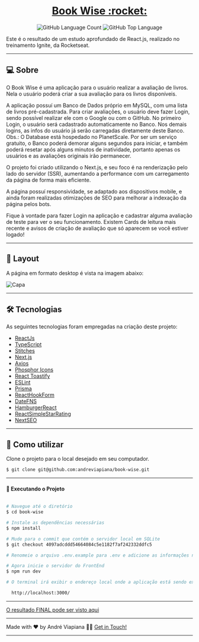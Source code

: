 <p align="center">
  <h1 align="center"><a href="https://book-wis3.netlify.app/">Book Wise :rocket: </a></h1>
</p>

<p align="center" margin-top="25px" >
  <img alt="GitHub Language Count" src="https://img.shields.io/github/languages/count/andreviapiana/book-wise" />

  <img alt="GitHub Top Language" src="https://img.shields.io/github/languages/top/andreviapiana/book-wise" />
</p>


Este é o resultado de um estudo aprofundado de React.js, realizado no treinamento Ignite, da Rocketseat.

___

## 💻 Sobre
O Book Wise é uma aplicação para o usuário realizar a avaliação de livros. Nela o usuário poderá criar a sua avaliação para os livros disponíveis.

A aplicação possuí um Banco de Dados próprio em MySQL, com uma lista de livros pré-cadastrada. Para criar avaliações, o usuário deve fazer Login, sendo possível realizar ele com o Google ou com o GitHub. No primeiro Login, o usuário será cadastrado automaticamente no Banco. Nos demais logins, as infos do usuário já serão carregadas diretamente deste Banco. Obs.: O Database está hospedado no PlanetScale. Por ser um serviço gratuito, o Banco poderá demorar alguns segundos para iniciar, e também poderá resetar após alguns minutos de inatividade, portanto apenas os usuários e as avaliações originais irão permanecer.

O projeto foi criado utilizando o Next.js, e seu foco é na renderização pelo lado do servidor (SSR), aumentando a performance com um carregamento da página de forma mais eficiente.

A página possuí responsividade, se adaptado aos dispositivos mobile, e ainda foram realizadas otimizações de SEO para melhorar a indexação da página pelos bots.

Fique à vontade para fazer Login na aplicação e cadastrar alguma avaliação de teste para ver o seu funcionamento. Existem Cards de leitura mais recente e avisos de criação de avaliação que só aparecem se você estiver logado!

___

## 🎨 Layout
A página em formato desktop é vista na imagem abaixo:

![Capa](https://github.com/andreviapiana/test/assets/106932234/ba2621f2-3317-4d0f-9cfb-fefc87a13ca1)

___

## 🛠 Tecnologias

As seguintes tecnologias foram empregadas na criação deste projeto:

- [ReactJs](https://reactjs.org)
- [TypeScript](https://www.typescriptlang.org/)
- [Stitches](https://www.npmjs.com/package/@stitches/react)
- [Next.js](https://nextjs.org/)
- [Axios](https://axios-http.com/ptbr/docs/intro)
- [Phosphor Icons](https://phosphoricons.com/)
- [React Toastify](https://fkhadra.github.io/react-toastify/introduction)
- [ESLint](https://eslint.org/)
- [Prisma](https://www.npmjs.com/package/react-prisma)
- [ReactHookForm](https://www.react-hook-form.com/)
- [DateFNS](https://date-fns.org/)
- [HamburgerReact](https://www.npmjs.com/package/hamburger-react)
- [ReactSimpleStarRating](https://www.npmjs.com/package/react-simple-star-rating)
- [NextSEO](https://www.npmjs.com/package/next-seo)

___

## 🚀 Como utilizar

Clone o projeto para o local desejado em seu computador.

```bash
$ git clone git@github.com:andreviapiana/book-wise.git
```
___

#### 🚧 Executando o Projeto
```bash

# Navegue até o diretório
$ cd book-wise

# Instale as dependências necessárias
$ npm install

# Mude para o commit que contém o servidor local em SQLite
$ git checkout 4097adcddd54664084c5e1182f7af242332ddfc5

# Renomeie o arquivo .env.example para .env e adicione as informações necessárias nele

# Agora inicie o servidor do FrontEnd
$ npm run dev

# O terminal irá exibir o endereço local onde a aplicação está sendo executada:

  http://localhost:3000/

```

___

[O resultado FINAL pode ser visto aqui](https://book-wis3.netlify.app/)

___

Made with ❤️ by André Viapiana 👋🏽 [Get in Touch!](https://www.linkedin.com/in/andreviapiana/)

---
